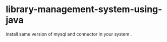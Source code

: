# library-management-system-using-java
install same version of mysql and connector in your system .
